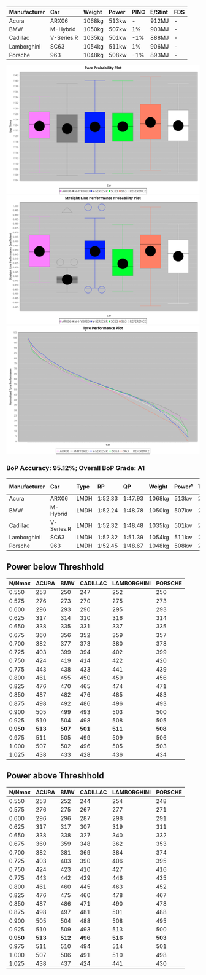 |Manufacturer|Car|Weight|Power|PINC|E/Stint|FDS|
|:-|:-|:-|:-|:-|:-|:-|
|Acura|ARX06|1068kg|513kw|-|912MJ|-|
|BMW|M-Hybrid|1050kg|507kw|1%|903MJ|-|
|Cadillac|V-Series.R|1035kg|501kw|-1%|888MJ|-|
|Lamborghini|SC63|1054kg|511kw|1%|906MJ|-|
|Porsche|963|1048kg|508kw|-1%|893MJ|-|

![PACECHART](./IMG/ACOMETHOD.png)
![STRAIGHTLINEPERFORMANCECHART](./IMG/ACOMETHOD_sp.png)
![TYREPERFORMANCECHART](./IMG/ACOMETHOD_tw.png)

### BoP Accuracy: 95.12%; Overall BoP Grade: A1
|Manufacturer|Car|Type|RP|QP|Weight|Power¹|Threshhold|PINC|Power²|E/Stint|AVG Vmax|FDS|RDLC|L/Stint|BOP-Grade|ModelAccuracy|ModelPoints|Match%|
|:-|:-|:-|:-|:-|:-|:-|:-|:-|:-|:-|:-|:-|:-|:-|:-|:-|:-|:-|
|Acura|ARX06|LMDH|1:52.33|1:47.93|1068kg|513kw|210.0kph|-|513kw|912MJ|278.19kph|-|0.99|29|+B1|100.00%|995|85.07%|
|BMW|M-Hybrid|LMDH|1:52.24|1:48.78|1050kg|507kw|210.0kph|1%|512kw|903MJ|274.91kph|-|1.02|29|~A1|98.60%|1690|98.37%|
|Cadillac|V-Series.R|LMDH|1:52.32|1:48.48|1035kg|501kw|210.0kph|-1%|496kw|888MJ|277.84kph|-|1.02|29|~A1|88.58%|2033|100.00%|
|Lamborghini|SC63|LMDH|1:52.32|1:51.39|1054kg|511kw|210.0kph|1%|516kw|906MJ|276.70kph|-|1.04|29|+A2|96.77%|419|92.19%|
|Porsche|963|LMDH|1:52.45|1:48.67|1048kg|508kw|210.0kph|-1%|503kw|893MJ|278.37kph|-|1.01|29|~A1|93.05%|5740|100.00%|

## Power below Threshhold
|N/Nmax|ACURA|BMW|CADILLAC|LAMBORGHINI|PORSCHE|
|:-|:-|:-|:-|:-|:-|
|0.550|253|250|247|252|250|
|0.575|276|273|270|275|273|
|0.600|296|293|290|295|293|
|0.625|317|314|310|316|314|
|0.650|338|335|331|337|335|
|0.675|360|356|352|359|357|
|0.700|382|377|373|380|378|
|0.725|403|399|394|402|399|
|0.750|424|419|414|422|420|
|0.775|443|438|433|441|439|
|0.800|461|455|450|459|456|
|0.825|476|470|465|474|471|
|0.850|487|482|476|485|483|
|0.875|498|492|486|496|493|
|0.900|505|499|493|503|500|
|0.925|510|504|498|508|505|
|**0.950**|**513**|**507**|**501**|**511**|**508**|
|0.975|511|505|499|509|506|
|1.000|507|502|496|505|503|
|1.025|438|433|428|436|434|

## Power above Threshhold
|N/Nmax|ACURA|BMW|CADILLAC|LAMBORGHINI|PORSCHE|
|:-|:-|:-|:-|:-|:-|
|0.550|253|252|244|254|248|
|0.575|276|275|267|277|271|
|0.600|296|296|287|298|291|
|0.625|317|317|307|319|311|
|0.650|338|338|327|340|332|
|0.675|360|359|348|362|353|
|0.700|382|381|369|384|374|
|0.725|403|403|390|406|395|
|0.750|424|423|410|427|416|
|0.775|443|442|429|446|435|
|0.800|461|460|445|463|452|
|0.825|476|475|460|478|467|
|0.850|487|486|471|490|478|
|0.875|498|497|481|501|488|
|0.900|505|504|488|508|495|
|0.925|510|509|493|513|500|
|**0.950**|**513**|**512**|**496**|**516**|**503**|
|0.975|511|510|494|514|501|
|1.000|507|506|491|510|498|
|1.025|438|437|424|441|430|
